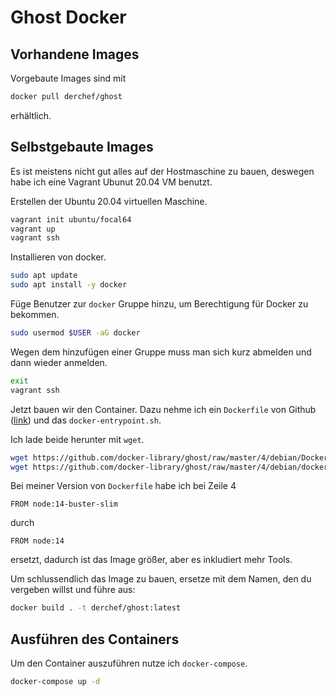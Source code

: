# Ghost Docker 

## Vorhandene Images

Vorgebaute Images sind mit 

```bash
docker pull derchef/ghost
```

erhältlich.

## Selbstgebaute Images

Es ist meistens nicht gut alles auf der Hostmaschine zu bauen, deswegen habe ich eine Vagrant Ubunut 20.04 VM benutzt.

Erstellen der Ubuntu 20.04 virtuellen Maschine.

```bash
vagrant init ubuntu/focal64
vagrant up
vagrant ssh
```

Installieren von docker.

```bash
sudo apt update 
sudo apt install -y docker
```

Füge Benutzer zur `docker` Gruppe hinzu, um Berechtigung für Docker zu bekommen.

```bash
sudo usermod $USER -aG docker
```
Wegen dem hinzufügen einer Gruppe muss man sich kurz abmelden und dann wieder anmelden.

```bash
exit
vagrant ssh
```

Jetzt bauen wir den Container. Dazu nehme ich ein `Dockerfile` von Github ([link](https://github.com/docker-library/ghost/blob/master/4/debian/Dockerfile)) und das `docker-entrypoint.sh`.

Ich lade beide herunter mit `wget`.

```bash
wget https://github.com/docker-library/ghost/raw/master/4/debian/Dockerfile
wget https://github.com/docker-library/ghost/raw/master/4/debian/docker-entrypoint.sh
```

Bei meiner Version von `Dockerfile` habe ich bei Zeile 4 

```
FROM node:14-buster-slim
```

durch 

```
FROM node:14
```

ersetzt, dadurch ist das Image größer, aber es inkludiert mehr Tools. 

Um schlussendlich das Image zu bauen, ersetze <name> mit dem Namen, den du vergeben willst und führe aus:

```bash
docker build . -t derchef/ghost:latest
```

## Ausführen des Containers

Um den Container auszuführen nutze ich `docker-compose`.

```bash
docker-compose up -d 
```

